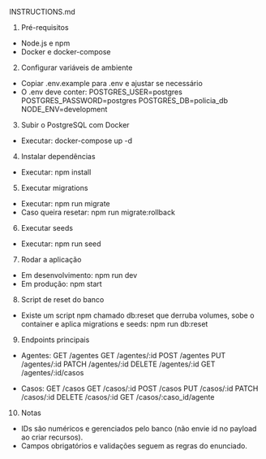 INSTRUCTIONS.md

1. Pré-requisitos
 - Node.js e npm
 - Docker e docker-compose

2. Configurar variáveis de ambiente
 - Copiar .env.example para .env e ajustar se necessário
 - O .env deve conter:
   POSTGRES_USER=postgres
   POSTGRES_PASSWORD=postgres
   POSTGRES_DB=policia_db
   NODE_ENV=development

3. Subir o PostgreSQL com Docker
 - Executar:
   docker-compose up -d

4. Instalar dependências
 - Executar:
   npm install

5. Executar migrations
 - Executar:
   npm run migrate
 - Caso queira resetar:
   npm run migrate:rollback

6. Executar seeds
 - Executar:
   npm run seed

7. Rodar a aplicação
 - Em desenvolvimento:
   npm run dev
 - Em produção:
   npm start

8. Script de reset do banco
 - Existe um script npm chamado db:reset que derruba volumes, sobe o container e aplica migrations e seeds:
   npm run db:reset

9. Endpoints principais
 - Agentes:
   GET /agentes
   GET /agentes/:id
   POST /agentes
   PUT /agentes/:id
   PATCH /agentes/:id
   DELETE /agentes/:id
   GET /agentes/:id/casos

 - Casos:
   GET /casos
   GET /casos/:id
   POST /casos
   PUT /casos/:id
   PATCH /casos/:id
   DELETE /casos/:id
   GET /casos/:caso_id/agente

10. Notas
 - IDs são numéricos e gerenciados pelo banco (não envie id no payload ao criar recursos).
 - Campos obrigatórios e validações seguem as regras do enunciado.
